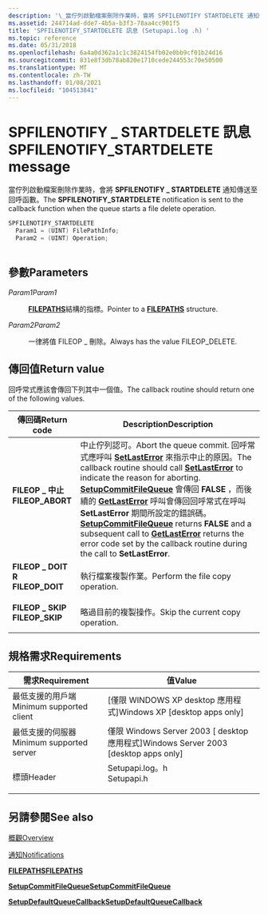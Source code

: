 ```yaml
---
description: '\_當佇列啟動檔案刪除作業時，會將 SPFILENOTIFY STARTDELETE 通知傳送至回呼函數。'
ms.assetid: 244714ad-dde7-4b5a-b3f3-78aa4cc901f5
title: 'SPFILENOTIFY_STARTDELETE 訊息 (Setupapi.log .h) '
ms.topic: reference
ms.date: 05/31/2018
ms.openlocfilehash: 6a4a0d362a1c1c3824154fb02e0bb9cf01b24d16
ms.sourcegitcommit: 831e8f3db78ab820e1710cede244553c70e50500
ms.translationtype: MT
ms.contentlocale: zh-TW
ms.lasthandoff: 01/08/2021
ms.locfileid: "104513841"
---
```

# <a name="spfilenotify_startdelete-message"></a><span data-ttu-id="70f70-103">SPFILENOTIFY \_ STARTDELETE 訊息</span><span class="sxs-lookup"><span data-stu-id="70f70-103">SPFILENOTIFY\_STARTDELETE message</span></span>

<span data-ttu-id="70f70-104">當佇列啟動檔案刪除作業時，會將 **SPFILENOTIFY \_ STARTDELETE** 通知傳送至回呼函數。</span><span class="sxs-lookup"><span data-stu-id="70f70-104">The **SPFILENOTIFY\_STARTDELETE** notification is sent to the callback function when the queue starts a file delete operation.</span></span>


```C++
SPFILENOTIFY_STARTDELETE
  Param1 = (UINT) FilePathInfo;
  Param2 = (UINT) Operation;
            
```



## <a name="parameters"></a><span data-ttu-id="70f70-105">參數</span><span class="sxs-lookup"><span data-stu-id="70f70-105">Parameters</span></span>

<dl> <dt>

<span data-ttu-id="70f70-106">*Param1*</span><span class="sxs-lookup"><span data-stu-id="70f70-106">*Param1*</span></span> 
</dt> <dd>

<span data-ttu-id="70f70-107">[**FILEPATHS**](/windows/desktop/api/Setupapi/ns-setupapi-filepaths_a)結構的指標。</span><span class="sxs-lookup"><span data-stu-id="70f70-107">Pointer to a [**FILEPATHS**](/windows/desktop/api/Setupapi/ns-setupapi-filepaths_a) structure.</span></span>

</dd> <dt>

<span data-ttu-id="70f70-108">*Param2*</span><span class="sxs-lookup"><span data-stu-id="70f70-108">*Param2*</span></span> 
</dt> <dd>

<span data-ttu-id="70f70-109">一律將值 FILEOP \_ 刪除。</span><span class="sxs-lookup"><span data-stu-id="70f70-109">Always has the value FILEOP\_DELETE.</span></span>

</dd> </dl>

## <a name="return-value"></a><span data-ttu-id="70f70-110">傳回值</span><span class="sxs-lookup"><span data-stu-id="70f70-110">Return value</span></span>

<span data-ttu-id="70f70-111">回呼常式應該會傳回下列其中一個值。</span><span class="sxs-lookup"><span data-stu-id="70f70-111">The callback routine should return one of the following values.</span></span>



| <span data-ttu-id="70f70-112">傳回碼</span><span class="sxs-lookup"><span data-stu-id="70f70-112">Return code</span></span>                                                                                  | <span data-ttu-id="70f70-113">Description</span><span class="sxs-lookup"><span data-stu-id="70f70-113">Description</span></span>                                                                                                                                                                                                                                                                                                                                                                  |
|----------------------------------------------------------------------------------------------|------------------------------------------------------------------------------------------------------------------------------------------------------------------------------------------------------------------------------------------------------------------------------------------------------------------------------------------------------------------------------|
| <dl> <span data-ttu-id="70f70-114"><dt>**FILEOP \_ 中止**</dt></span><span class="sxs-lookup"><span data-stu-id="70f70-114"><dt>**FILEOP\_ABORT**</dt></span></span> </dl> | <span data-ttu-id="70f70-115">中止佇列認可。</span><span class="sxs-lookup"><span data-stu-id="70f70-115">Abort the queue commit.</span></span> <span data-ttu-id="70f70-116">回呼常式應呼叫 [**SetLastError**](/windows/desktop/api/errhandlingapi/nf-errhandlingapi-setlasterror) 來指示中止的原因。</span><span class="sxs-lookup"><span data-stu-id="70f70-116">The callback routine should call [**SetLastError**](/windows/desktop/api/errhandlingapi/nf-errhandlingapi-setlasterror) to indicate the reason for aborting.</span></span> <span data-ttu-id="70f70-117">[**SetupCommitFileQueue**](/windows/desktop/api/Setupapi/nf-setupapi-setupcommitfilequeuea) 會傳回 **FALSE** ，而後續的 [**GetLastError**](/windows/desktop/api/errhandlingapi/nf-errhandlingapi-getlasterror) 呼叫會傳回回呼常式在呼叫 **SetLastError** 期間所設定的錯誤碼。</span><span class="sxs-lookup"><span data-stu-id="70f70-117">[**SetupCommitFileQueue**](/windows/desktop/api/Setupapi/nf-setupapi-setupcommitfilequeuea) returns **FALSE** and a subsequent call to [**GetLastError**](/windows/desktop/api/errhandlingapi/nf-errhandlingapi-getlasterror) returns the error code set by the callback routine during the call to **SetLastError**.</span></span><br/> |
| <dl> <span data-ttu-id="70f70-118"><dt>**FILEOP \_ DOIT R**</dt></span><span class="sxs-lookup"><span data-stu-id="70f70-118"><dt>**FILEOP\_DOIT**</dt></span></span> </dl>  | <span data-ttu-id="70f70-119">執行檔案複製作業。</span><span class="sxs-lookup"><span data-stu-id="70f70-119">Perform the file copy operation.</span></span><br/>                                                                                                                                                                                                                                                                                                                                  |
| <dl> <span data-ttu-id="70f70-120"><dt>**FILEOP \_ SKIP**</dt></span><span class="sxs-lookup"><span data-stu-id="70f70-120"><dt>**FILEOP\_SKIP**</dt></span></span> </dl>  | <span data-ttu-id="70f70-121">略過目前的複製操作。</span><span class="sxs-lookup"><span data-stu-id="70f70-121">Skip the current copy operation.</span></span><br/>                                                                                                                                                                                                                                                                                                                                  |



 

## <a name="requirements"></a><span data-ttu-id="70f70-122">規格需求</span><span class="sxs-lookup"><span data-stu-id="70f70-122">Requirements</span></span>



| <span data-ttu-id="70f70-123">需求</span><span class="sxs-lookup"><span data-stu-id="70f70-123">Requirement</span></span> | <span data-ttu-id="70f70-124">值</span><span class="sxs-lookup"><span data-stu-id="70f70-124">Value</span></span> |
|-------------------------------------|---------------------------------------------------------------------------------------|
| <span data-ttu-id="70f70-125">最低支援的用戶端</span><span class="sxs-lookup"><span data-stu-id="70f70-125">Minimum supported client</span></span><br/> | <span data-ttu-id="70f70-126">\[僅限 WINDOWS XP desktop 應用程式\]</span><span class="sxs-lookup"><span data-stu-id="70f70-126">Windows XP \[desktop apps only\]</span></span><br/>                                           |
| <span data-ttu-id="70f70-127">最低支援的伺服器</span><span class="sxs-lookup"><span data-stu-id="70f70-127">Minimum supported server</span></span><br/> | <span data-ttu-id="70f70-128">僅限 Windows Server 2003 \[ desktop 應用程式\]</span><span class="sxs-lookup"><span data-stu-id="70f70-128">Windows Server 2003 \[desktop apps only\]</span></span><br/>                                  |
| <span data-ttu-id="70f70-129">標頭</span><span class="sxs-lookup"><span data-stu-id="70f70-129">Header</span></span><br/>                   | <dl> <span data-ttu-id="70f70-130"><dt>Setupapi.log。h</dt></span><span class="sxs-lookup"><span data-stu-id="70f70-130"><dt>Setupapi.h</dt></span></span> </dl> |



## <a name="see-also"></a><span data-ttu-id="70f70-131">另請參閱</span><span class="sxs-lookup"><span data-stu-id="70f70-131">See also</span></span>

<dl> <dt>

[<span data-ttu-id="70f70-132">概觀</span><span class="sxs-lookup"><span data-stu-id="70f70-132">Overview</span></span>](overview.md)
</dt> <dt>

[<span data-ttu-id="70f70-133">通知</span><span class="sxs-lookup"><span data-stu-id="70f70-133">Notifications</span></span>](notifications.md)
</dt> <dt>

[<span data-ttu-id="70f70-134">**FILEPATHS**</span><span class="sxs-lookup"><span data-stu-id="70f70-134">**FILEPATHS**</span></span>](/windows/desktop/api/Setupapi/ns-setupapi-filepaths_a)
</dt> <dt>

[<span data-ttu-id="70f70-135">**SetupCommitFileQueue**</span><span class="sxs-lookup"><span data-stu-id="70f70-135">**SetupCommitFileQueue**</span></span>](/windows/desktop/api/Setupapi/nf-setupapi-setupcommitfilequeuea)
</dt> <dt>

[<span data-ttu-id="70f70-136">**SetupDefaultQueueCallback**</span><span class="sxs-lookup"><span data-stu-id="70f70-136">**SetupDefaultQueueCallback**</span></span>](/windows/desktop/api/Setupapi/nf-setupapi-setupdefaultqueuecallbacka)
</dt> </dl>

 

